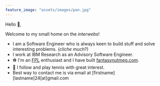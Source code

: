 ```yaml
---
feature_image: "assets/images/pan.jpg"
---
```


Hello 👋,

Welcome to my small home on the *interwebs*!

- I am a Software Engineer who is always keen to build stuff and solve interesting problems. (*cliche much*?)
- I work at IBM Research as an Advisory Software Engineer.
- ⚽ I'm an [FPL](https://fantasy.premierleague.com/) enthusiast and I have built [fantasynutmeg.com](https://www.fantasynutmeg.com/).
- 🎾 I follow and play tennis with great interest.
- Best way to contact me is via email at [firstname][lastname]24[at]gmail.com
